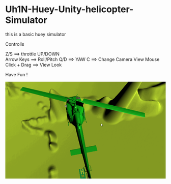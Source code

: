 # Uh1N-Huey-Unity-helicopter-Simulator

this is a basic huey simulator

Controlls

Z/S ==> throttle UP/DOWN <br/>
Arrow Keys ==> Roll/Pitch
Q/D ==> YAW
C ==> Change Camera View
Mouse Click + Drag ==> View Look

Have Fun !

![Alt text](huey.gif?raw=true "pic")
